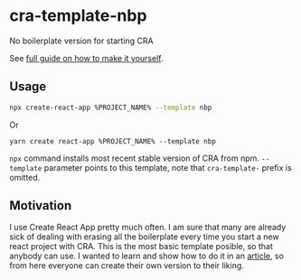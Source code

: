 # cra-template-nbp

No boilerplate version for starting CRA

See [full guide on how to make it yourself](https://dev.to/alejandrogutierrezb/make-your-own-create-react-app-the-quick-and-easy-way-3elc).

## Usage

```bash
npx create-react-app %PROJECT_NAME% --template nbp
```

Or

```shell script
yarn create react-app %PROJECT_NAME% --template nbp
```

`npx` command installs most recent stable version of CRA from npm. `--template` parameter points to this template, note that `cra-template-` prefix is omitted.

## Motivation

I use Create React App pretty much often. I am sure that many are already sick of dealing with erasing all the boilerplate every time you start a new react project with CRA.
This is the most basic template posible, so that anybody can use.
I wanted to learn and show how to do it in an [article](https://dev.to/alejandrogutierrezb/make-your-own-create-react-app-the-quick-and-easy-way-3elc), so from here everyone can create their own version to their liking.
